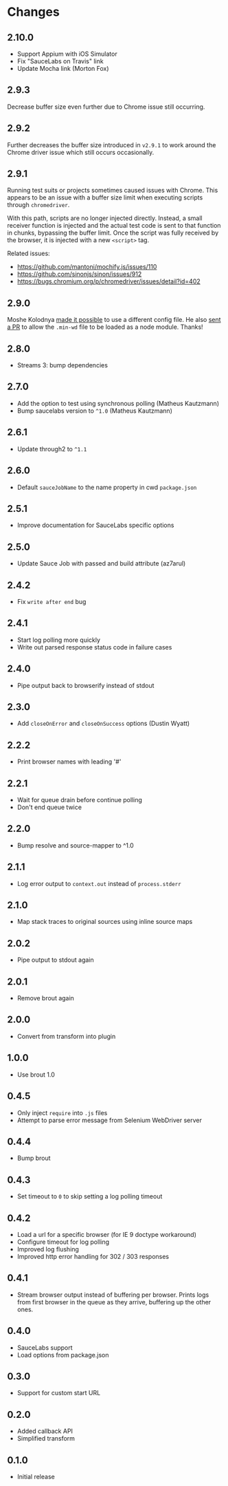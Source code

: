 # Changes

## 2.10.0

- Support Appium with iOS Simulator
- Fix "SauceLabs on Travis" link
- Update Mocha link (Morton Fox)

## 2.9.3

Decrease buffer size even further due to Chrome issue still occurring.

## 2.9.2

Further decreases the buffer size introduced in `v2.9.1` to work around the
Chrome driver issue which still occurs occasionally.

## 2.9.1

Running test suits or projects sometimes caused issues with Chrome. This appears
to be an issue with a buffer size limit when executing scripts through
`chromedriver`.

With this path, scripts are no longer injected directly. Instead, a small
receiver function is injected and the actual test code is sent to that function
in chunks, bypassing the buffer limit. Once the script was fully received by the
browser, it is injected with a new `<script>` tag.

Related issues:

- <https://github.com/mantoni/mochify.js/issues/110>
- <https://github.com/sinonjs/sinon/issues/912>
- <https://bugs.chromium.org/p/chromedriver/issues/detail?id=402>

## 2.9.0

Moshe Kolodnya [made it possible][PR14] to use a different config file. He also
[sent a PR][PR13] to allow the `.min-wd` file to be loaded as a node module.
Thanks!

[PR14]: https://github.com/mantoni/min-webdriver/pull/14
[PR13]: https://github.com/mantoni/min-webdriver/pull/13

## 2.8.0

- Streams 3: bump dependencies

## 2.7.0

- Add the option to test using synchronous polling (Matheus Kautzmann)
- Bump saucelabs version to `^1.0` (Matheus Kautzmann)

## 2.6.1

- Update through2 to `^1.1`

## 2.6.0

- Default `sauceJobName` to the name property in cwd `package.json`

## 2.5.1

- Improve documentation for SauceLabs specific options

## 2.5.0

- Update Sauce Job with passed and build attribute (az7arul)

## 2.4.2

- Fix `write after end` bug

## 2.4.1

- Start log polling more quickly
- Write out parsed response status code in failure cases

## 2.4.0

- Pipe output back to browserify instead of stdout

## 2.3.0

- Add `closeOnError` and `closeOnSuccess` options (Dustin Wyatt)

## 2.2.2

- Print browser names with leading '#'

## 2.2.1

- Wait for queue drain before continue polling
- Don't end queue twice

## 2.2.0

- Bump resolve and source-mapper to ^1.0

## 2.1.1

- Log error output to `context.out` instead of `process.stderr`

## 2.1.0

- Map stack traces to original sources using inline source maps

## 2.0.2

- Pipe output to stdout again

## 2.0.1

- Remove brout again

## 2.0.0

- Convert from transform into plugin

## 1.0.0

- Use brout 1.0

## 0.4.5

- Only inject `require` into `.js` files
- Attempt to parse error message from Selenium WebDriver server

## 0.4.4

- Bump brout

## 0.4.3

- Set timeout to `0` to skip setting a log polling timeout

## 0.4.2

- Load a url for a specific browser (for IE 9 doctype workaround)
- Configure timeout for log polling
- Improved log flushing
- Improved http error handling for 302 / 303 responses

## 0.4.1

- Stream browser output instead of buffering per browser. Prints logs from
  first browser in the queue as they arrive, buffering up the other ones.

## 0.4.0

- SauceLabs support
- Load options from package.json

## 0.3.0

- Support for custom start URL

## 0.2.0

- Added callback API
- Simplified transform

## 0.1.0

- Initial release

